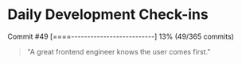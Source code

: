 # Daily Development Check-ins

Commit #49
[====--------------------------] 13% (49/365 commits)

> "A great frontend engineer knows the user comes first."